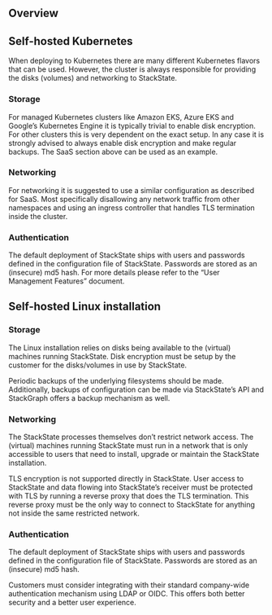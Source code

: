 ## Overview

## Self-hosted Kubernetes 
When deploying to Kubernetes there are many different Kubernetes flavors that can be used. However, the cluster is always responsible for providing the disks (volumes) and networking to StackState.

### Storage
For managed Kubernetes clusters like Amazon EKS, Azure EKS and Google’s Kubernetes Engine it is typically trivial to enable disk encryption. For other clusters this is very dependent on the exact setup. In any case it is strongly advised to always enable disk encryption and make regular backups. The SaaS section above can be used as an example.

### Networking
For networking it is suggested to use a similar configuration as described for SaaS. Most specifically disallowing any network traffic from other namespaces and using an ingress controller that handles TLS termination inside the cluster.

### Authentication
The default deployment of StackState ships with users and passwords defined in the configuration file of StackState. Passwords are stored as an (insecure) md5 hash. For more details please refer to the “User Management Features” document.

## Self-hosted Linux installation
### Storage
The Linux installation relies on disks being available to the (virtual) machines running StackState. Disk encryption must be setup by the customer for the disks/volumes in use by StackState.

Periodic backups of the underlying filesystems should be made. Additionally, backups of configuration can be made via StackState’s API and StackGraph offers a backup mechanism as well.

### Networking
The StackState processes themselves don’t restrict network access. The (virtual) machines running StackState must run in a network that is only accessible to users that need to install, upgrade or maintain the StackState installation. 

 TLS encryption is not supported directly in StackState. User access to StackState and data flowing into StackState’s receiver must be protected with TLS by running a reverse proxy that does the TLS termination. This reverse proxy must be the only way to connect to StackState for anything not inside the same restricted network.

### Authentication
The default deployment of StackState ships with users and passwords defined in the configuration file of StackState. Passwords are stored as an (insecure) md5 hash.  

Customers must consider integrating with their standard company-wide authentication mechanism using LDAP or OIDC. This offers both better security and a better user experience.
